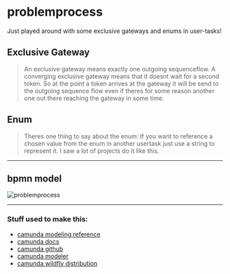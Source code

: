 # problemprocess

Just played around with some exclusive gateways and enums in user-tasks!

## Exclusive Gateway
> An exclusive gateway means exactly one outgoing sequenceflow.
> A converging exclusive gateway means that it doesnt wait for a second token.
> So at the point a token arrives at the gateway it will be send to the outgoing sequence
> flow even if theres for some reason another one out there reaching the gateway in some time.

## Enum
> Theres one thing to say about the enum:
> If you want to reference a chosen value from the enum in another usertask just use
> a string to represent it. I saw a lot of projects do it like this.

***

## bpmn model
![problemprocess](http://i.imgur.com/Rd8X7iT.png)

***

### Stuff used to make this:
 * [camunda modeling reference](https://camunda.org/bpmn/reference/#gateways-data-based-exclusive-gateways)
 * [camunda docs](https://docs.camunda.org/manual/7.6/reference/bpmn20/gateways/exclusive-gateway/)
 * [camunda github](https://github.com/camunda/)
 * [camunda modeler](https://camunda.org/download/modeler/)
 * [camunda wildfly distribution](https://camunda.org/download/)


